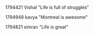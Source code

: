 1794421  Vishal "Life is full of struggles"

1794948  kavya "Montreal is awesome"




1794821  simran "Life is great"

